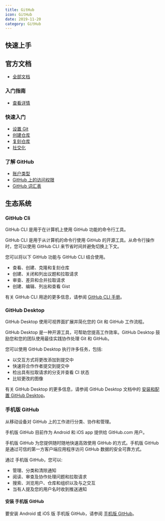 ```yaml
---
title: GitHub
icon: GitHub
date: 2019-11-20
category: GitHub
---
```


## 快速上手

<AutoCatalog />

## 官方文档

- [全部文档](https://docs.github.com/cn/free-pro-team@latest/github)

### 入门指南

- [查看详情](https://docs.github.com/cn/free-pro-team@latest/github/getting-started-with-github)

### 快速入门

- [设置 Git](https://docs.github.com/cn/free-pro-team@latest/github/getting-started-with-github/set-up-git)
- [创建仓库](https://docs.github.com/cn/free-pro-team@latest/github/getting-started-with-github/create-a-repo)
- [复刻仓库](https://docs.github.com/cn/free-pro-team@latest/github/getting-started-with-github/fork-a-repo)
- [社交化](https://docs.github.com/cn/free-pro-team@latest/github/getting-started-with-github/be-social)

### 了解 GitHub

- [账户类型](https://docs.github.com/cn/free-pro-team@latest/github/getting-started-with-github/types-of-github-accounts)
- [GitHub 上的访问权限](https://docs.github.com/cn/free-pro-team@latest/github/getting-started-with-github/access-permissions-on-github#%E4%B8%AA%E4%BA%BA%E7%94%A8%E6%88%B7%E5%B8%90%E6%88%B7)
- [GitHub 词汇表](https://docs.github.com/cn/free-pro-team@latest/github/getting-started-with-github/github-glossary)

## 生态系统

### GitHub Cli

GitHub CLI 是用于在计算机上使用 GitHub 功能的命令行工具。

GitHub CLI 是用于从计算机的命令行使用 GitHub 的开源工具。从命令行操作时，您可以使用 GitHub CLI 来节省时间并避免切换上下文。

您可以将以下 GitHub 功能与 GitHub CLI 结合使用。

- 查看、创建、克隆和复刻仓库
- 创建、关闭和列出议题和拉取请求
- 审查、差异和合并拉取请求
- 创建、编辑、列出和查看 Gist

有关 GitHub CLI 用途的更多信息，请参阅 [GitHub CLI 手册](https://cli.github.com/manual)。

### GitHub Desktop

GitHub Desktop 使用可视界面扩展并简化您的 Git 和 GitHub 工作流程。

GitHub Desktop 是一种开源工具，可帮助您提高工作效率。GitHub Desktop 鼓励您和您的团队使用最佳实践协作处理 Git 和 GitHub。

您可以使用 GitHub Desktop 执行许多任务，包括:

- 以交互方式将更改添加到提交中
- 快速将合作作者提交到提交中
- 检出具有拉取请求的分支并查看 CI 状态
- 比较更改的图像

有关 GitHub Desktop 的更多信息，请参阅 GitHub Desktop 文档中的 [安装和配置 GitHub Desktop](https://docs.github.com/cn/free-pro-team@latest/desktop/installing-and-configuring-github-desktop)。

### 手机版 GitHub

从移动设备对 GitHub 上的工作进行分类、协作和管理。

手机版 GitHub 目前作为 Android 和 iOS app 提供给 GitHub.com 用户。

手机版 GitHub 为您提供随时随地快速高效使用 GitHub 的方式。手机版 GitHub 是通过可信的第一方客户端应用程序访问 GitHub 数据的安全可靠方式。

通过 手机版 GitHub，您可以:

- 管理、分类和清除通知
- 阅读、审查及协作处理问题和拉取请求
- 搜索、浏览用户、仓库和组织以及与之交互
- 当有人提及您的用户名时收到推送通知

#### 安装 手机版 GitHub

要安装 Android 或 iOS 版 手机版 GitHub，请参阅 [手机版 GitHub](https://github.com/mobile)。
